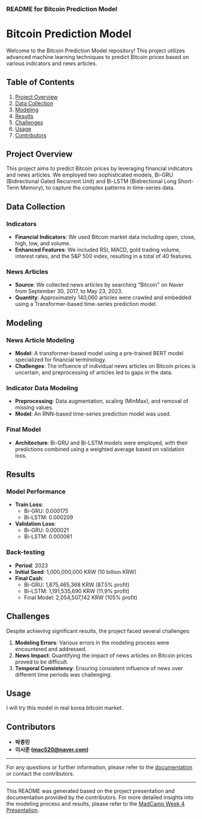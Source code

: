 ### README for Bitcoin Prediction Model

# Bitcoin Prediction Model

Welcome to the Bitcoin Prediction Model repository! This project utilizes advanced machine learning techniques to predict Bitcoin prices based on various indicators and news articles.

## Table of Contents

1. [Project Overview](#project-overview)
2. [Data Collection](#data-collection)
3. [Modeling](#modeling)
4. [Results](#results)
5. [Challenges](#challenges)
6. [Usage](#usage)
7. [Contributors](#contributors)

## Project Overview

This project aims to predict Bitcoin prices by leveraging financial indicators and news articles. We employed two sophisticated models, Bi-GRU (Bidirectional Gated Recurrent Unit) and Bi-LSTM (Bidirectional Long Short-Term Memory), to capture the complex patterns in time-series data.

## Data Collection

### Indicators
- **Financial Indicators**: We used Bitcoin market data including open, close, high, low, and volume.
- **Enhanced Features**: We included RSI, MACD, gold trading volume, interest rates, and the S&P 500 index, resulting in a total of 40 features.

### News Articles
- **Source**: We collected news articles by searching "Bitcoin" on Naver from September 30, 2017, to May 23, 2023.
- **Quantity**: Approximately 140,060 articles were crawled and embedded using a Transformer-based time-series prediction model.

## Modeling

### News Article Modeling
- **Model**: A transformer-based model using a pre-trained BERT model specialized for financial terminology.
- **Challenges**: The influence of individual news articles on Bitcoin prices is uncertain, and preprocessing of articles led to gaps in the data.

### Indicator Data Modeling
- **Preprocessing**: Data augmentation, scaling (MinMax), and removal of missing values.
- **Model**: An RNN-based time-series prediction model was used.

### Final Model
- **Architecture**: Bi-GRU and Bi-LSTM models were employed, with their predictions combined using a weighted average based on validation loss.

## Results

### Model Performance
- **Train Loss**:
  - Bi-GRU: 0.000175
  - Bi-LSTM: 0.000209
- **Validation Loss**:
  - Bi-GRU: 0.000021
  - Bi-LSTM: 0.000061

### Back-testing
- **Period**: 2023
- **Initial Seed**: 1,000,000,000 KRW (10 billion KRW)
- **Final Cash**:
  - Bi-GRU: 1,875,465,368 KRW (87.5% profit)
  - Bi-LSTM: 1,191,535,690 KRW (11.9% profit)
  - Final Model: 2,054,507,142 KRW (105% profit)

## Challenges

Despite achieving significant results, the project faced several challenges:
1. **Modeling Errors**: Various errors in the modeling process were encountered and addressed.
2. **News Impact**: Quantifying the impact of news articles on Bitcoin prices proved to be difficult.
3. **Temporal Consistency**: Ensuring consistent influence of news over different time periods was challenging.

## Usage

I will try this model in real korea bitcoin market.

## Contributors

- **박종민**
- **이시준 (mac520@naver.com)**

---

For any questions or further information, please refer to the [documentation](docs/documentation.md) or contact the contributors.

---

This README was generated based on the project presentation and documentation provided by the contributors. For more detailed insights into the modeling process and results, please refer to the [MadCamp Week 4 Presentation](MadCamp_Week4_ppt.pdf).
